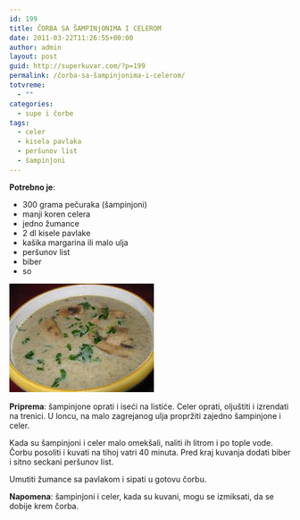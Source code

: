 ```yaml
---
id: 199
title: ČORBA SA ŠAMPINjONIMA I CELEROM
date: 2011-03-22T11:26:55+00:00
author: admin
layout: post
guid: http://superkuvar.com/?p=199
permalink: /čorba-sa-šampinjonima-i-celerom/
totvreme:
  - ""
categories:
  - supe i čorbe
tags:
  - celer
  - kisela pavlaka
  - peršunov list
  - šampinjoni
---
```

**Potrebno je**:

  * 300 grama pečuraka (šampinjoni)
  * manji koren celera
  * jedno žumance
  * 2 dl kisele pavlake
  * kašika margarina ili malo ulja
  * peršunov list
  * biber
  * so

<img class="alignnone size-full wp-image-786" title="corbaodsampinjonaicelera" src="/wp-content/uploads/2011/03/corbaodsampinjonaicelera.jpg" alt="" width="259" height="194" /> 

**Priprema**: šampinjone oprati i iseći na listiće. Celer oprati, oljuštiti i izrendati na trenici. U loncu, na malo zagrejanog ulja propržiti zajedno šampinjone i celer.

Kada su šampinjoni i celer malo omekšali, naliti ih litrom i po tople vode. Čorbu posoliti i kuvati na tihoj vatri 40 minuta. Pred kraj kuvanja dodati biber i sitno seckani peršunov list.

Umutiti žumance sa pavlakom i sipati u gotovu čorbu.

**Napomena**:   šampinjoni i celer, kada su kuvani, mogu se izmiksati, da se dobije krem čorba.

&nbsp;
